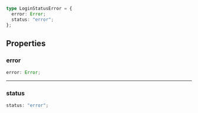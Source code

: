 ```ts
type LoginStatusError = {
  error: Error;
  status: "error";
};
```

## Properties

### error

```ts
error: Error;
```

---

### status

```ts
status: "error";
```
